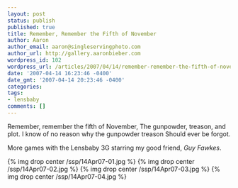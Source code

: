 ```yaml
---
layout: post
status: publish
published: true
title: Remember, Remember the Fifth of November
author: Aaron
author_email: aaron@singleservingphoto.com
author_url: http://gallery.aaronbieber.com
wordpress_id: 102
wordpress_url: /articles/2007/04/14/remember-remember-the-fifth-of-november/
date: '2007-04-14 16:23:46 -0400'
date_gmt: '2007-04-14 20:23:46 -0400'
categories:
tags:
- lensbaby
comments: []
---
```

Remember, remember the fifth of November,
 The gunpowder, treason, and plot.
 I know of no reason why the gunpowder treason
 Should ever be forgot.

More games with the Lensbaby 3G starring my good friend, _Guy Fawkes_.

{% img drop center /ssp/14Apr07-01.jpg %}
 {% img drop center /ssp/14Apr07-02.jpg %}
 {% img drop center /ssp/14Apr07-03.jpg %}
 {% img drop center /ssp/14Apr07-04.jpg %}

